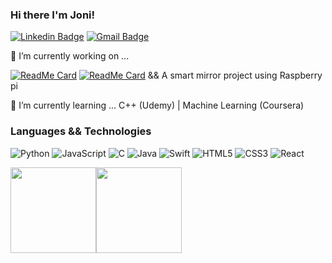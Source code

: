 ### Hi there I'm Joni!
[![Linkedin Badge](https://img.shields.io/badge/-LinkedIn-blue?style=flat-round&logo=Linkedin&logoColor=white&link=https://www.linkedin.com/in/joeun-park)](https://www.linkedin.com/in/joeun-park)
[![Gmail Badge](https://img.shields.io/badge/Gmail-d14836?style=flat-round&logo=Gmail&logoColor=white&link=mailto:park49j@mtholyoke.edu)](mailto:park49j@mtholyoke.edu)

🔭 I’m currently working on ...

[![ReadMe Card](https://github-readme-stats.vercel.app/api/pin/?username=hi-hemini&repo=mohoho)](https://github.com/hi-hemini/mohoho)
[![ReadMe Card](https://github-readme-stats.vercel.app/api/pin/?username=CSSociety-MHC&repo=cssociety-react)](https://github.com/CSSociety-MHC/cssociety-react)
&& A smart mirror project using Raspberry pi

🌱 I’m currently learning ...
C++ (Udemy) | Machine Learning (Coursera)

### Languages && Technologies

![Python](https://img.shields.io/badge/-Python-000?&logo=Python)
![JavaScript](https://img.shields.io/badge/-JavaScript-000?&logo=JavaScript)
![C](https://img.shields.io/badge/-C-000?&logo=C)
![Java](https://img.shields.io/badge/-Java-000?&logo=Java&logoColor=007396)
![Swift](https://img.shields.io/badge/-Swift-000?&logo=Swift)
![HTML5](https://img.shields.io/badge/-HTML5-E34F26?style=flat-square&logo=html5&logoColor=white)
![CSS3](https://img.shields.io/badge/-CSS3-1572B6?style=flat-square&logo=css3)
![React](https://img.shields.io/badge/-React-000?&logo=React)

<img height="137px" src="https://github-readme-stats.vercel.app/api?username=jonipark&hide_title=true&hide_border=true&show_icons=true&include_all_commits=true&count_private=true&line_height=21&text_color=000&icon_color=000&bg_color=0,ea6161,ffc64d,fffc4d,52fa5a&theme=graywhite" /><!-- wi*quL3fcV --><img height="137px" src="https://github-readme-stats.vercel.app/api/top-langs/?username=jonipark&hide=html&hide_title=true&hide_border=true&layout=compact&langs_count=6&exclude_repo=comp426,Redventures-Movie-Quotes&text_color=000&icon_color=fff&bg_color=0,52fa5a,4dfcff,c64dff&theme=graywhite" />
